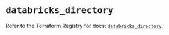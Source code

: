 # `databricks_directory`

Refer to the Terraform Registry for docs: [`databricks_directory`](https://registry.terraform.io/providers/databricks/databricks/1.40.0/docs/resources/directory).
